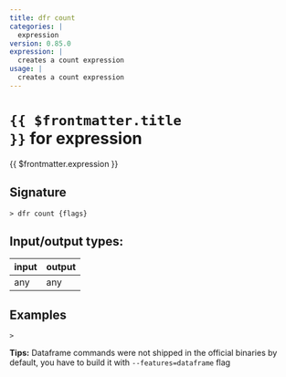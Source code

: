 ```yaml
---
title: dfr count
categories: |
  expression
version: 0.85.0
expression: |
  creates a count expression
usage: |
  creates a count expression
---
```

<!-- This file is automatically generated. Please edit the command in https://github.com/nushell/nushell instead. -->

# <code>{{ $frontmatter.title }}</code> for expression

<div class='command-title'>{{ $frontmatter.expression }}</div>

## Signature

```> dfr count {flags} ```


## Input/output types:

| input | output |
| ----- | ------ |
| any   | any    |

## Examples


```nu
>

```


**Tips:** Dataframe commands were not shipped in the official binaries by default, you have to build it with `--features=dataframe` flag